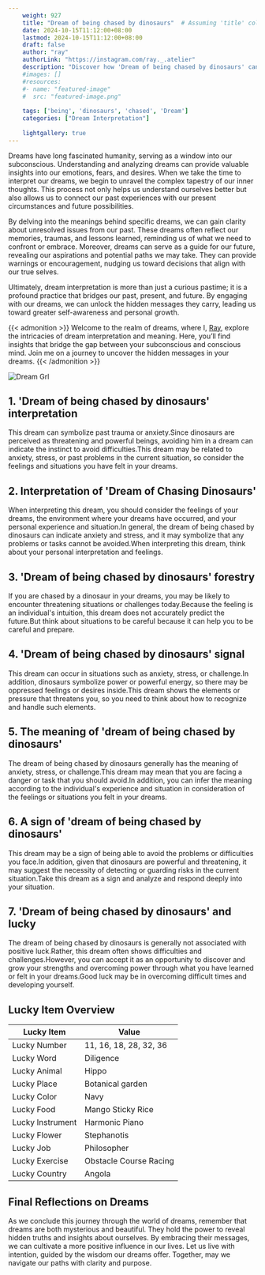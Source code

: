 ```yaml
---
    weight: 927
    title: "Dream of being chased by dinosaurs"  # Assuming 'title' column exists
    date: 2024-10-15T11:12:00+08:00
    lastmod: 2024-10-15T11:12:00+08:00
    draft: false
    author: "ray"
    authorLink: "https://instagram.com/ray._.atelier"
    description: "Discover how 'Dream of being chased by dinosaurs' can interpret your future and uncover its significant meanings in your life."
    #images: []
    #resources:
    #- name: "featured-image"
    #  src: "featured-image.png"
    
    tags: ['being', 'dinosaurs', 'chased', 'Dream']
    categories: ["Dream Interpretation"]
    
    lightgallery: true
---
```

    
Dreams have long fascinated humanity, serving as a window into our subconscious. Understanding and analyzing dreams can provide valuable insights into our emotions, fears, and desires. When we take the time to interpret our dreams, we begin to unravel the complex tapestry of our inner thoughts. This process not only helps us understand ourselves better but also allows us to connect our past experiences with our present circumstances and future possibilities.

By delving into the meanings behind specific dreams, we can gain clarity about unresolved issues from our past. These dreams often reflect our memories, traumas, and lessons learned, reminding us of what we need to confront or embrace. Moreover, dreams can serve as a guide for our future, revealing our aspirations and potential paths we may take. They can provide warnings or encouragement, nudging us toward decisions that align with our true selves.

Ultimately, dream interpretation is more than just a curious pastime; it is a profound practice that bridges our past, present, and future. By engaging with our dreams, we can unlock the hidden messages they carry, leading us toward greater self-awareness and personal growth.

{{< admonition >}}
Welcome to the realm of dreams, where I, [Ray](https://instagram.com/ray._.atelier), explore the intricacies of dream interpretation and meaning. Here, you’ll find insights that bridge the gap between your subconscious and conscious mind. Join me on a journey to uncover the hidden messages in your dreams.
{{< /admonition >}}

![Dream Grl](https://cdn.pixabay.com/photo/2017/11/02/03/35/gothic-2910057_1280.jpg "Dream Grl")

## 1. 'Dream of being chased by dinosaurs' interpretation
This dream can symbolize past trauma or anxiety.Since dinosaurs are perceived as threatening and powerful beings, avoiding him in a dream can indicate the instinct to avoid difficulties.This dream may be related to anxiety, stress, or past problems in the current situation, so consider the feelings and situations you have felt in your dreams.

## 2. Interpretation of 'Dream of Chasing Dinosaurs'
When interpreting this dream, you should consider the feelings of your dreams, the environment where your dreams have occurred, and your personal experience and situation.In general, the dream of being chased by dinosaurs can indicate anxiety and stress, and it may symbolize that any problems or tasks cannot be avoided.When interpreting this dream, think about your personal interpretation and feelings.

## 3. 'Dream of being chased by dinosaurs' forestry
If you are chased by a dinosaur in your dreams, you may be likely to encounter threatening situations or challenges today.Because the feeling is an individual's intuition, this dream does not accurately predict the future.But think about situations to be careful because it can help you to be careful and prepare.

## 4. 'Dream of being chased by dinosaurs' signal
This dream can occur in situations such as anxiety, stress, or challenge.In addition, dinosaurs symbolize power or powerful energy, so there may be oppressed feelings or desires inside.This dream shows the elements or pressure that threatens you, so you need to think about how to recognize and handle such elements.

## 5. The meaning of 'dream of being chased by dinosaurs'
The dream of being chased by dinosaurs generally has the meaning of anxiety, stress, or challenge.This dream may mean that you are facing a danger or task that you should avoid.In addition, you can infer the meaning according to the individual's experience and situation in consideration of the feelings or situations you felt in your dreams.

## 6. A sign of 'dream of being chased by dinosaurs'
This dream may be a sign of being able to avoid the problems or difficulties you face.In addition, given that dinosaurs are powerful and threatening, it may suggest the necessity of detecting or guarding risks in the current situation.Take this dream as a sign and analyze and respond deeply into your situation.

## 7. 'Dream of being chased by dinosaurs' and lucky
The dream of being chased by dinosaurs is generally not associated with positive luck.Rather, this dream often shows difficulties and challenges.However, you can accept it as an opportunity to discover and grow your strengths and overcoming power through what you have learned or felt in your dreams.Good luck may be in overcoming difficult times and developing yourself.

## Lucky Item Overview
| Lucky Item          | Value              |
|---------------|--------------------|
| Lucky Number        | 11, 16, 18, 28, 32, 36  |
| Lucky Word          | Diligence |
| Lucky Animal        | Hippo |
| Lucky Place         | Botanical garden     |
| Lucky Color         | Navy     |
| Lucky Food          | Mango Sticky Rice      |
| Lucky Instrument    | Harmonic Piano |
| Lucky Flower        | Stephanotis    |
| Lucky Job           | Philosopher       |
| Lucky Exercise      | Obstacle Course Racing  |
| Lucky Country       | Angola    |


##  Final Reflections on Dreams

As we conclude this journey through the world of dreams, remember that dreams are both mysterious and beautiful. They hold the power to reveal hidden truths and insights about ourselves. By embracing their messages, we can cultivate a more positive influence in our lives. Let us live with intention, guided by the wisdom our dreams offer. Together, may we navigate our paths with clarity and purpose.

